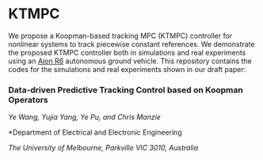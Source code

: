 # KTMPC

We propose a Koopman-based tracking MPC (KTMPC) controller for nonlinear systems to track piecewise constant references. We demonstrate the proposed KTMPC controller both in simulations and real experiments using an [Aion R6](https://www.aionrobotics.com/r6) autonomous ground vehicle. This repository contains the codes for the simulations and real experiments shown in our draft paper:

### Data-driven Predictive Tracking Control based on Koopman Operators

*Ye Wang, Yujia Yang, Ye Pu, and Chris Manzie*

*Department of Electrical and Electronic Engineering

*The University of Melbourne, Parkville VIC 3010, Australia*
